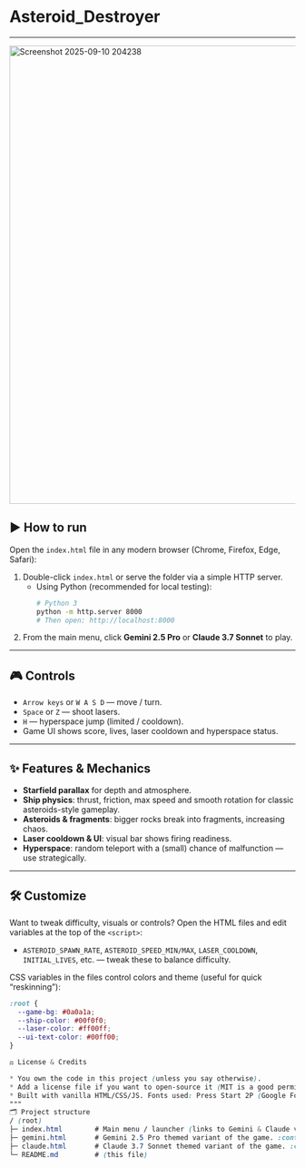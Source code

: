 # Asteroid_Destroyer

---
<img width="1905" height="806" alt="Screenshot 2025-09-10 204238" src="https://github.com/user-attachments/assets/4bfb90b6-d9db-478f-b49e-43b73758b10e" />

## ▶️ How to run

Open the `index.html` file in any modern browser (Chrome, Firefox, Edge, Safari):

1. Double-click `index.html` or serve the folder via a simple HTTP server.
   - Using Python (recommended for local testing):
     ```bash
     # Python 3
     python -m http.server 8000
     # Then open: http://localhost:8000
     ```
2. From the main menu, click **Gemini 2.5 Pro** or **Claude 3.7 Sonnet** to play.

---

## 🎮 Controls

- `Arrow keys` or `W A S D` — move / turn.
- `Space` or `Z` — shoot lasers.
- `H` — hyperspace jump (limited / cooldown).
- Game UI shows score, lives, laser cooldown and hyperspace status.

---

## ✨ Features & Mechanics

- **Starfield parallax** for depth and atmosphere.
- **Ship physics**: thrust, friction, max speed and smooth rotation for classic asteroids-style gameplay.
- **Asteroids & fragments**: bigger rocks break into fragments, increasing chaos.
- **Laser cooldown & UI**: visual bar shows firing readiness.
- **Hyperspace**: random teleport with a (small) chance of malfunction — use strategically.

---

## 🛠️ Customize

Want to tweak difficulty, visuals or controls? Open the HTML files and edit variables at the top of the `<script>`:

- `ASTEROID_SPAWN_RATE`, `ASTEROID_SPEED_MIN/MAX`, `LASER_COOLDOWN`, `INITIAL_LIVES`, etc. — tweak these to balance difficulty.

CSS variables in the files control colors and theme (useful for quick “reskinning”):

```css
:root {
  --game-bg: #0a0a1a;
  --ship-color: #00f0f0;
  --laser-color: #ff00ff;
  --ui-text-color: #00ff00;
}

⚖️ License & Credits

* You own the code in this project (unless you say otherwise).
* Add a license file if you want to open-source it (MIT is a good permissive choice).
* Built with vanilla HTML/CSS/JS. Fonts used: Press Start 2P (Google Fonts) in some variants.
"""
🗂 Project structure
/ (root)
├─ index.html        # Main menu / launcher (links to Gemini & Claude versions). :contentReference[oaicite:3]{index=3}
├─ gemini.html       # Gemini 2.5 Pro themed variant of the game. :contentReference[oaicite:4]{index=4}
├─ claude.html       # Claude 3.7 Sonnet themed variant of the game. :contentReference[oaicite:5]{index=5}
└─ README.md         # (this file)




